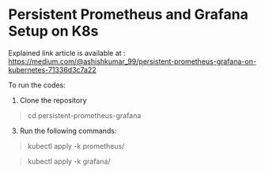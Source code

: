 # Persistent Prometheus and Grafana Setup on K8s

Explained link article is available at : https://medium.com/@ashishkumar_99/persistent-prometheus-grafana-on-kubernetes-71336d3c7a22

To run the codes:

1. Clone the repository
> cd persistent-prometheus-grafana
3. Run the following commands:
> kubectl apply -k prometheus/

> kubectl apply -k grafana/
